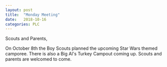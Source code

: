 ```yaml
---
layout: post
title:  "Monday Meeting"
date:   2018-10-16
categories: PLC
---
```


Scouts and Parents,

On October 8th the Boy Scouts planned the upcoming Star Wars themed camporee. There
is also a Big Al's Turkey Campout coming up. Scouts and parents are welcomed to come. 
